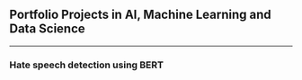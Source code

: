 ## Portfolio Projects in AI, Machine Learning and Data Science

---

### Hate speech detection using BERT

